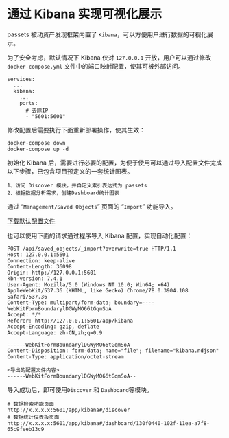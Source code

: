 # 通过 Kibana 实现可视化展示

passets 被动资产发现框架内置了 `Kibana`，可以方便用户进行数据的可视化展示。

为了安全考虑，默认情况下 Kibana 仅对 `127.0.0.1` 开放，用户可以通过修改 `docker-compose.yml` 文件中的端口映射配置，使其可被外部访问。

```
services:
  ...
  kibana:
    ...
    ports:
      # 去除IP
      - "5601:5601"
```

修改配置后需要执行下面重新部署操作，使其生效：

```
docker-compose down
docker-compose up -d
```

初始化 Kibana 后，需要进行必要的配置，为便于使用可以通过导入配置文件完成以下步骤，已包含项目预定义的一套统计图表。

```
1、访问 Discover 模块，并自定义索引表达式为 passets
2、根据数据分析需求，创建Dashboard统计图表
```

通过 “`Management/Saved Objects`” 页面的 “`Import`” 功能导入。

[下载默认配置文件](../kibana.ndjson)

也可以使用下面的请求通过程序导入 Kibana 配置，实现自动化配置：

```
POST /api/saved_objects/_import?overwrite=true HTTP/1.1
Host: 127.0.0.1:5601
Connection: keep-alive
Content-Length: 36098
Origin: http://127.0.0.1:5601
kbn-version: 7.4.1
User-Agent: Mozilla/5.0 (Windows NT 10.0; Win64; x64) AppleWebKit/537.36 (KHTML, like Gecko) Chrome/78.0.3904.108 Safari/537.36
Content-Type: multipart/form-data; boundary=----WebKitFormBoundarylDGWyMO66tGqmSoA
Accept: */*
Referer: http://127.0.0.1:5601/app/kibana
Accept-Encoding: gzip, deflate
Accept-Language: zh-CN,zh;q=0.9

------WebKitFormBoundarylDGWyMO66tGqmSoA
Content-Disposition: form-data; name="file"; filename="kibana.ndjson"
Content-Type: application/octet-stream

<导出的配置文件内容>
------WebKitFormBoundarylDGWyMO66tGqmSoA--
```

导入成功后，即可使用`Discover` 和 `Dashboard`等模块。

```
# 数据检索功能页面
http://x.x.x.x:5601/app/kibana#/discover
# 数据统计仪表板页面
http://x.x.x.x:5601/app/kibana#/dashboard/130f0440-102f-11ea-a7f8-65c9feeb13c9
```

